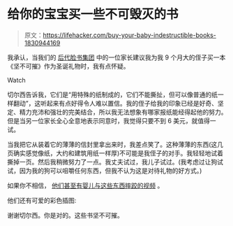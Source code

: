 # 给你的宝宝买一些不可毁灭的书

> 原文：<https://lifehacker.com/buy-your-baby-indestructible-books-1830944169>

我承认，当我们的 [后代脸书集团](https://www.facebook.com/groups/2018785615043946/) 中的一位家长建议我为我 9 个月大的侄子买一本《坚不可摧》作为圣诞礼物时，我有点怀疑。

Watch

切尔西告诉我，它们是“用特殊的纸制成的，它们不能撕扯，但可以像普通的纸一样翻动”，这听起来有点好得令人难以置信。我的侄子给我的印象已经是好奇、坚定、精力充沛和强壮的完美结合，所以我无法想象有哪家报纸能经得起他的努力。但是当另一位家长全心全意地表示同意时，我觉得只要不到 6 美元，就值得一试。

当我把它从装着它的薄薄的信封里拿出来时，我差点笑了。这种薄薄的东西(这几页确实感觉像纸，大约和建筑用纸一样厚)不可能是我侄子的对手。我轻轻地试着撕掉一页。然后我稍微努力了一点。我丈夫试过，我儿子试过。(我考虑过让狗试试，因为我的狗可以咀嚼任何东西，但我不认为这是对待礼物的好方式。)

如果你不相信， [他们甚至有婴儿与这些东西摔跤的视频](https://www.workman.com/brands/indestructibles#video) 。

他们还有可爱的彩色插图:

谢谢切尔西。你是对的。这些书坚不可摧。
